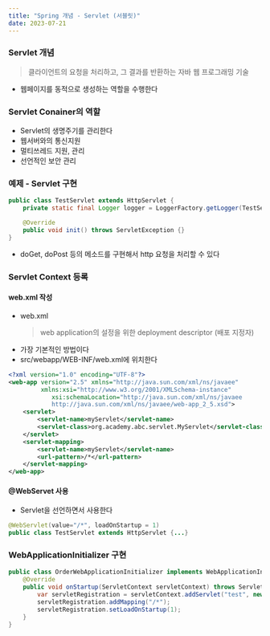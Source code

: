 ```yaml
---
title: "Spring 개념 - Servlet (서블릿)"
date: 2023-07-21
---
```


### Servlet 개념 
> 클라이언트의 요청을 처리하고, 그 결과를 반환하는 자바 웹 프로그래밍 기술
- 웹페이지를 동적으로 생성하는 역할을 수행한다

### Servlet Conainer의 역할
- Servlet의 생명주기를 관리한다
- 웹서버와의 통신지원
- 멀티쓰레드 지원, 관리
- 선언적인 보안 관리

### 예제 - Servlet 구현
```java
public class TestServlet extends HttpServlet {
    private static final Logger logger = LoggerFactory.getLogger(TestServlet.class);

    @Override
    public void init() throws ServletException {}
}
```
- doGet, doPost 등의 메소드를 구현해서 http 요청을 처리할 수 있다

### Servlet Context 등록
#### web.xml 작성
- web.xml
    > web application의 설정을 위한 deployment descriptor (배포 지정자)
- 가장 기본적인 방법이다
- src/webapp/WEB-INF/web.xml에 위치한다
```xml
<?xml version="1.0" encoding="UTF-8"?>
<web-app version="2.5" xmlns="http://java.sun.com/xml/ns/javaee"
         xmlns:xsi="http://www.w3.org/2001/XMLSchema-instance"
            xsi:schemaLocation="http://java.sun.com/xml/ns/javaee
            http://java.sun.com/xml/ns/javaee/web-app_2_5.xsd">
    <servlet>
        <servlet-name>myServlet</servlet-name>
        <servlet-class>org.academy.abc.servlet.MyServlet</servlet-class>
    </servlet>
    <servlet-mapping>
        <servlet-name>myServlet</servlet-name>
        <url-pattern>/*</url-pattern>
    </servlet-mapping>
</web-app>
```

#### @WebServet 사용
- Servlet을 선언하면서 사용한다
```java
@WebServlet(value="/*", loadOnStartup = 1)
public class TestServlet extends HttpServlet {...}
```

### WebApplicationInitializer 구현
```java
public class OrderWebApplicationInitializer implements WebApplicationInitializer {
    @Override
    public void onStartup(ServletContext servletContext) throws ServletException {
        var servletRegistration = servletContext.addServlet("test", new TestServlet());
        servletRegistration.addMapping("/*");
        servletRegistration.setLoadOnStartup(1);
    }
}
```